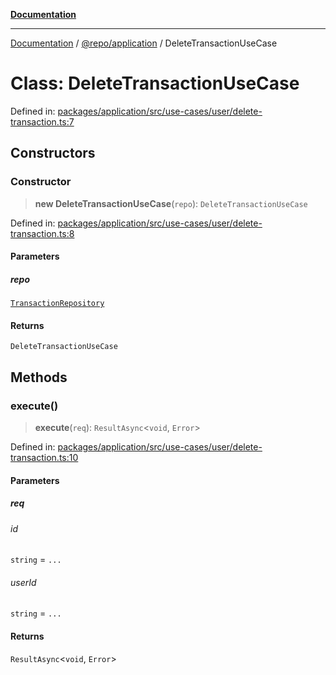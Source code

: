 [**Documentation**](../../../README.md)

***

[Documentation](../../../README.md) / [@repo/application](../README.md) / DeleteTransactionUseCase

# Class: DeleteTransactionUseCase

Defined in: [packages/application/src/use-cases/user/delete-transaction.ts:7](https://github.com/o3osatoshi/experiment/blob/5bd7d1b2e07e346ab8abb44ddf7730e7fe84cf4f/packages/application/src/use-cases/user/delete-transaction.ts#L7)

## Constructors

### Constructor

> **new DeleteTransactionUseCase**(`repo`): `DeleteTransactionUseCase`

Defined in: [packages/application/src/use-cases/user/delete-transaction.ts:8](https://github.com/o3osatoshi/experiment/blob/5bd7d1b2e07e346ab8abb44ddf7730e7fe84cf4f/packages/application/src/use-cases/user/delete-transaction.ts#L8)

#### Parameters

##### repo

[`TransactionRepository`](../../domain/interfaces/TransactionRepository.md)

#### Returns

`DeleteTransactionUseCase`

## Methods

### execute()

> **execute**(`req`): `ResultAsync`\<`void`, `Error`\>

Defined in: [packages/application/src/use-cases/user/delete-transaction.ts:10](https://github.com/o3osatoshi/experiment/blob/5bd7d1b2e07e346ab8abb44ddf7730e7fe84cf4f/packages/application/src/use-cases/user/delete-transaction.ts#L10)

#### Parameters

##### req

###### id

`string` = `...`

###### userId

`string` = `...`

#### Returns

`ResultAsync`\<`void`, `Error`\>

